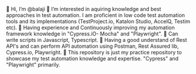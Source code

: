 👋 Hi, I’m @balaji
👀 I’m interested in aquiring knowledge and best approaches in test automation.
I am proficient in low code test automation tools and its implementations (TestProject.io, Katalon Studio, AccelQ, Testim etc).
🌱 Having experience and Continuously improving my automation framework knowledge in "Cypress.iO- Mocha" and "Playwright".
🌱 Can write scripts in Javascript, Typescript.
🌱 Having a good understand of Rest API's and can perform API automation using Postman, Rest Assured lib, Cypress.io, Playwright.
💞️ This repository is just my practice repository to showcase my test automation knowledge and expertise.
"Cypress" and "Playwright" primarily.

